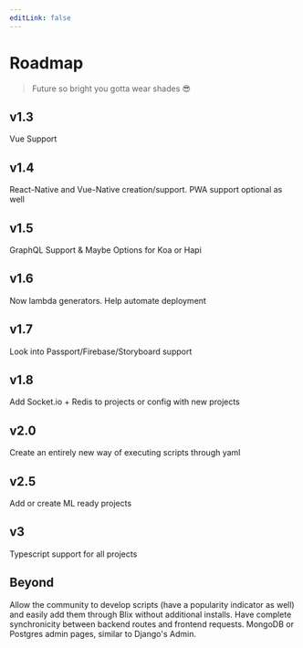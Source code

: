 ```yaml
---
editLink: false
---
```


# Roadmap
> Future so bright you gotta wear shades 😎

## v1.3
Vue Support

## v1.4 
React-Native and Vue-Native creation/support. PWA support optional as well

## v1.5 
GraphQL Support & Maybe Options for Koa or Hapi

## v1.6
Now lambda generators. Help automate deployment

## v1.7
Look into Passport/Firebase/Storyboard support

## v1.8
Add Socket.io + Redis to projects or config with new projects

## v2.0
Create an entirely new way of executing scripts through yaml

## v2.5
Add or create ML ready projects

## v3
Typescript support for all projects

## Beyond
Allow the community to develop scripts (have a popularity indicator as well) and easily add them through Blix without additional installs. 
Have complete synchronicity between backend routes and frontend requests.
MongoDB or Postgres admin pages, similar to Django's Admin.